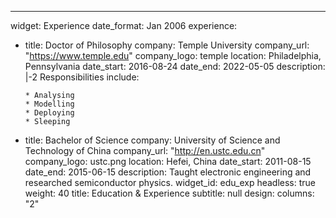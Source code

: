 ---
widget: Experience
date_format: Jan 2006
experience:
  - title: Doctor of Philosophy
    company: Temple University
    company_url: "https://www.temple.edu"
    company_logo: temple
    location: Philadelphia, Pennsylvania
    date_start: 2016-08-24
    date_end: 2022-05-05
    description: |-2
        Responsibilities include:
        
        * Analysing
        * Modelling
        * Deploying
        * Sleeping
  - title: Bachelor of Science
    company: University of Science and Technology of China
    company_url: "http://en.ustc.edu.cn"
    company_logo: ustc.png
    location: Hefei, China
    date_start: 2011-08-15
    date_end: 2015-06-15
    description: Taught electronic engineering and researched semiconductor physics.
widget_id: edu_exp
headless: true
weight: 40
title: Education & Experience
subtitle: null
design:
  columns: "2"